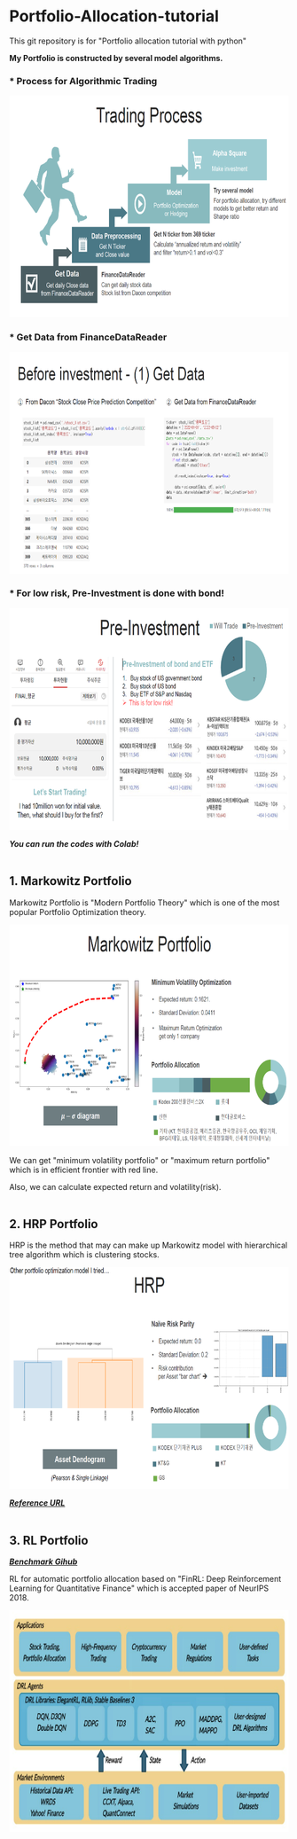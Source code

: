 # Portfolio-Allocation-tutorial
This git repository is for "Portfolio allocation tutorial with python"

**My Portfolio is constructed by several model algorithms.**

### * Process for Algorithmic Trading
<img src="./img/Trading_Process.png" width="700" height="400"/>

### * Get Data from FinanceDataReader
<img src="./img/Get_Data.png" width="800" height="400"/>

### * For low risk, Pre-Investment is done with bond!
<img src="./img/Pre_investment.png" width="700" height="400"/>

***You can run the codes with Colab!***
<br></br>

## 1. Markowitz Portfolio
Markowitz Portfolio is "Modern Portfolio Theory" which is one of the most popular Portfolio Optimization theory. 

<img src="./img/Markowitz_Portfolio.png" width="700" height="400"/>

We can get "minimum volatility portfolio" or "maximum return portfolio" which is in efficient frontier with red line. 

Also, we can calculate expected return and volatility(risk).
<br></br>

## 2. HRP Portfolio
HRP is the method that may can make up Markowitz model with hierarchical tree algorithm which is clustering stocks.

<img src="./img/HRP.png" width="700" height="400"/>

***[Reference URL](https://medium.com/@orenji.eirl/hierarchical-risk-parity-with-python-and-riskfolio-lib-c0e60b94252e)***
<br></br>

## 3. RL Portfolio
***[Benchmark Gihub](https://github.com/AI4Finance-Foundation/FinRL)***

RL for automatic portfolio allocation based on "FinRL: Deep Reinforcement Learning for Quantitative Finance" which is accepted paper of NeurIPS 2018.

<img src="./img/finrl.png" width="700" height="400"/>
